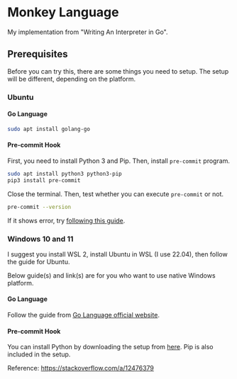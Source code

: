 # Monkey Language

My implementation from "Writing An Interpreter in Go".

## Prerequisites

Before you can try this, there are some things you need to setup. The setup will be different, depending on the platform.

### Ubuntu

#### Go Language

```sh
sudo apt install golang-go
```

#### Pre-commit Hook

First, you need to install Python 3 and Pip. Then, install `pre-commit` program.
```sh
sudo apt install python3 python3-pip
pip3 install pre-commit
```

Close the terminal. Then, test whether you can execute `pre-commit` or not.
```sh
pre-commit --version
```

If it shows error, try [following this guide](https://stackoverflow.com/a/71043830).

### Windows 10 and 11

I suggest you install WSL 2, install Ubuntu in WSL (I use 22.04), then follow the guide for Ubuntu.

Below guide(s) and link(s) are for you who want to use native Windows platform.

#### Go Language

Follow the guide from [Go Language official website](https://go.dev/doc/install).

#### Pre-commit Hook

You can install Python by downloading the setup from [here](https://www.python.org/downloads/windows/). Pip is also included in the setup.

Reference: https://stackoverflow.com/a/12476379
